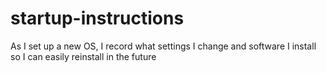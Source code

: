 # startup-instructions
As I set up a new OS, I record what settings I change and software I install so I can easily reinstall in the future
